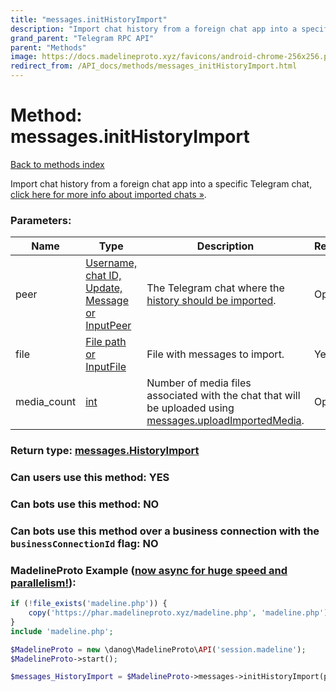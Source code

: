 ```yaml
---
title: "messages.initHistoryImport"
description: "Import chat history from a foreign chat app into a specific Telegram chat, [click here for more info about imported chats »](https://core.telegram.org/api/import)."
grand_parent: "Telegram RPC API"
parent: "Methods"
image: https://docs.madelineproto.xyz/favicons/android-chrome-256x256.png
redirect_from: /API_docs/methods/messages_initHistoryImport.html
---
```

# Method: messages.initHistoryImport
[Back to methods index](index.html)



Import chat history from a foreign chat app into a specific Telegram chat, [click here for more info about imported chats »](https://core.telegram.org/api/import).

### Parameters:

| Name     |    Type       | Description | Required |
|----------|---------------|-------------|----------|
|peer|[Username, chat ID, Update, Message or InputPeer](/API_docs/types/InputPeer.html) | The Telegram chat where the [history should be imported](https://core.telegram.org/api/import). | Optional|
|file|[File path or InputFile](/API_docs/types/InputFile.html) | File with messages to import. | Yes|
|media\_count|[int](/API_docs/types/int.html) | Number of media files associated with the chat that will be uploaded using [messages.uploadImportedMedia](../methods/messages.uploadImportedMedia.html). | Optional|


### Return type: [messages.HistoryImport](/API_docs/types/messages.HistoryImport.html)

### Can users use this method: **YES**


### Can bots use this method: **NO**


### Can bots use this method over a business connection with the `businessConnectionId` flag: **NO**


### MadelineProto Example ([now async for huge speed and parallelism!](https://docs.madelineproto.xyz/docs/ASYNC.html)):


```php
if (!file_exists('madeline.php')) {
    copy('https://phar.madelineproto.xyz/madeline.php', 'madeline.php');
}
include 'madeline.php';

$MadelineProto = new \danog\MadelineProto\API('session.madeline');
$MadelineProto->start();

$messages_HistoryImport = $MadelineProto->messages->initHistoryImport(peer: $InputPeer, file: $InputFile, media_count: $int, );
```


